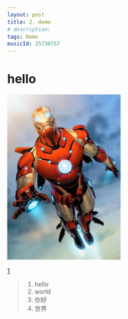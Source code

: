 ```yaml
---
layout: post
title: 2. demo
# description: 
tags: Demo
musicId: 25730757
---
```


# hello
![](/images/posts/demo/1.jpg)

[1](http://www.baidu.com)

> 1. hello
> 2. world
> 3. 你好
> 4. 世界